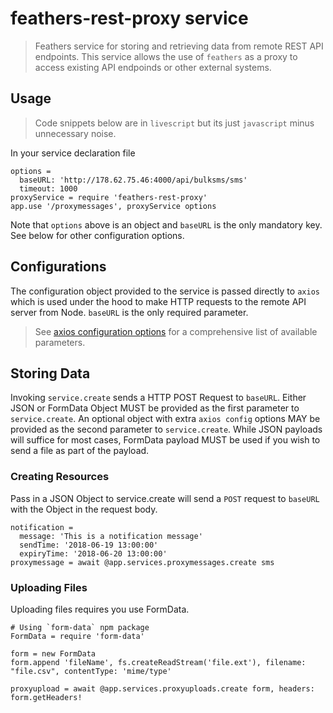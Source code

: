 # feathers-rest-proxy service
> Feathers service for storing and retrieving data from remote REST API endpoints.
This service allows the use of `feathers` as a proxy to access existing API endpoinds or other external systems. 

## Usage 
> Code snippets below are in `livescript` but its just `javascript` minus unnecessary noise. 
<!-- Leave out the semicolons, const, var, let, braces, brackets will be added by the transpiler. -->

In your service declaration file
```livescript
options =
  baseURL: 'http://178.62.75.46:4000/api/bulksms/sms'
  timeout: 1000
proxyService = require 'feathers-rest-proxy'
app.use '/proxymessages', proxyService options
```
Note that `options` above is an object and `baseURL` is the only mandatory key. See below for other configuration options.

## Configurations
The configuration object provided to the service is passed directly to `axios`  which is used under the hood to make HTTP requests to the remote API server from Node. `baseURL` is the only required parameter. 
> See [axios configuration options](https://github.com/axios/axios#request-config) for a comprehensive list of available parameters.

## Storing Data
Invoking `service.create` sends a HTTP POST Request to `baseURL`. Either JSON or FormData Object MUST be provided as the first parameter to `service.create`. An optional object with extra `axios config` options MAY be provided as the second parameter to `service.create`. While JSON payloads will suffice for most cases, FormData payload MUST be used if you wish to send a file as part of the payload.

### Creating Resources
Pass in a JSON Object to service.create will send a `POST` request to `baseURL` with the Object in the request body.
```livescript
notification = 
  message: 'This is a notification message'
  sendTime: '2018-06-19 13:00:00'
  expiryTime: '2018-06-20 13:00:00' 
proxymessage = await @app.services.proxymessages.create sms
```

### Uploading Files
Uploading files requires you use FormData.

```livescript
# Using `form-data` npm package
FormData = require 'form-data'

form = new FormData
form.append 'fileName', fs.createReadStream('file.ext'), filename: "file.csv", contentType: 'mime/type'

proxyupload = await @app.services.proxyuploads.create form, headers: form.getHeaders!
```

